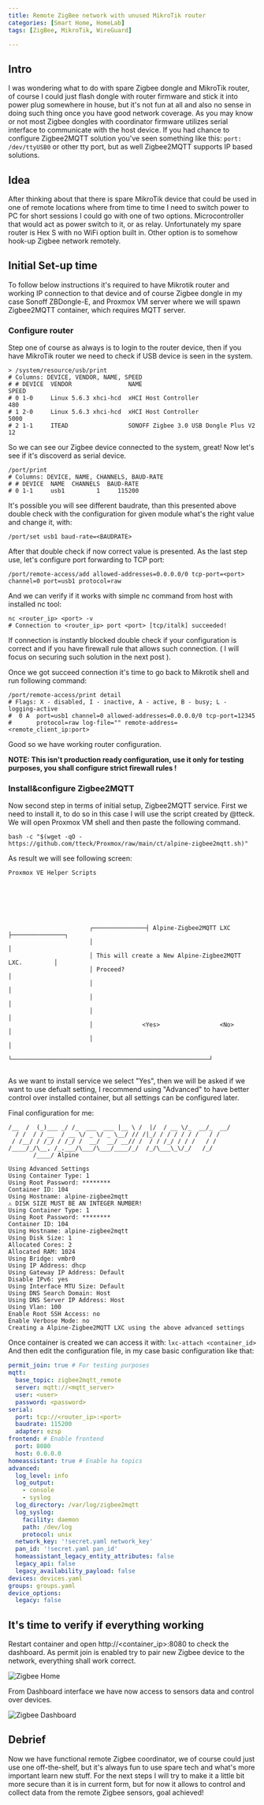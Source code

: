 ```yaml
---
title: Remote ZigBee network with unused MikroTik router
categories: [Smart Home, HomeLab]
tags: [ZigBee, MikroTik, WireGuard]

---
```


## Intro

I was wondering what to do with spare Zigbee dongle and MikroTik router, of course I could just flash dongle with router firmware and stick it into power plug somewhere in house, but it's not fun at all and also no sense in doing such thing once you have good network coverage.
As you may know or not most Zigbee dongles with coordinator firmware utilizes serial interface to communicate with the host device. If you had chance to configure Zigbee2MQTT solution you've seen something like this: `port: /dev/ttyUSB0` or other tty port, but as well Zigbee2MQTT supports IP based solutions.

## Idea

After thinking about that there is spare MikroTik device that could be used in one of remote locations where from time to time I need to switch power to PC for short sessions I could go with one of two options. Microcontroller that would act as power switch to it, or as relay. Unfortunately my spare router is Hex S with no WiFi option built in.
Other option is to somehow hook-up Zigbee network remotely.

## Initial Set-up time

To follow below instructions it's required to have Mikrotik router and working IP connection to that device and of course Zigbee dongle in my case Sonoff ZBDongle-E, and Proxmox VM server where we will spawn Zigbee2MQTT container, which requires MQTT server.

### Configure router

Step one of course as always is to login to the router device, then if you have MikroTik router we need to check if USB device is seen in the system. 

```terminal
> /system/resource/usb/print        
# Columns: DEVICE, VENDOR, NAME, SPEED
# # DEVICE  VENDOR                NAME                                  SPEED
# 0 1-0     Linux 5.6.3 xhci-hcd  xHCI Host Controller                    480
# 1 2-0     Linux 5.6.3 xhci-hcd  xHCI Host Controller                   5000
# 2 1-1     ITEAD                 SONOFF Zigbee 3.0 USB Dongle Plus V2     12
```

So we can see our Zigbee device connected to the system, great!
Now let's see if it's discoverd as serial device.
```terminal
/port/print 
# Columns: DEVICE, NAME, CHANNELS, BAUD-RATE
# # DEVICE  NAME  CHANNELS  BAUD-RATE
# 0 1-1     usb1         1     115200
```

It's possible you will see different baudrate, than this presented above double check with the configuration for given module what's the right value and change it, with:

```terminal
/port/set usb1 baud-rate=<BAUDRATE>
```

After that double check if now correct value is presented.
As the last step use, let's configure port forwarding to TCP port:

```terminal
/port/remote-access/add allowed-addresses=0.0.0.0/0 tcp-port=<port> channel=0 port=usb1 protocol=raw
```
And we can verify if it works with simple nc command from host with installed nc tool:

```terminal
nc <router_ip> <port> -v
# Connection to <router_ip> port <port> [tcp/italk] succeeded!
```

If connection is instantly blocked double check if your configuration is correct and if you have firewall rule that allows such connection. ( I will focus on securing such solution in the next post ).

Once we got succeed connection it's time to go back to Mikrotik shell and run following command:

```terminal
/port/remote-access/print detail 
# Flags: X - disabled, I - inactive, A - active, B - busy; L - logging-active 
#  0 A  port=usb1 channel=0 allowed-addresses=0.0.0.0/0 tcp-port=12345 
#       protocol=raw log-file="" remote-address=<remote_client_ip:port>
```

Good so we have working router configuration. 

**NOTE: This isn't production ready configuration, use it only for testing purposes, you shall configure strict firewall rules !**

### Install&configure Zigbee2MQTT

Now second step in terms of initial setup, Zigbee2MQTT service. 
First we need to install it, to do so in this case I will use the script created by @tteck. 
We will open Proxmox VM shell and then paste the following command.

```terminal
bash -c "$(wget -qO - https://github.com/tteck/Proxmox/raw/main/ct/alpine-zigbee2mqtt.sh)"
```
As result we will see following screen:

```
Proxmox VE Helper Scripts







                       ┌───────────────┤ Alpine-Zigbee2MQTT LXC ├───────────────┐
                       │                                                        │ 
                       │ This will create a New Alpine-Zigbee2MQTT LXC.         │ 
                       │ Proceed?                                               │ 
                       │                                                        │ 
                       │                                                        │ 
                       │                                                        │ 
                       │              <Yes>                 <No>                │ 
                       │                                                        │ 
                       └────────────────────────────────────────────────────────┘ 
                                                                                  
```

As we want to install service we select "Yes", then we will be asked if we want to use defualt setting, I recommend using "Advanced" to have better control over installed container, but all settings can be configured later. 

Final configuration for me:

```
/__  /  (_)___ _/ /_  ___  ___ |__ \ /  |/  / __ \/_  __/_  __/
  / /  / / __  / __ \/ _ \/ _ \__/ // /|_/ / / / / / /   / /   
 / /__/ / /_/ / /_/ /  __/  __/ __// /  / / /_/ / / /   / /    
/____/_/\__, /_.___/\___/\___/____/_/  /_/\___\_\/_/   /_/     
       /____/ Alpine
 
Using Advanced Settings
Using Container Type: 1
Using Root Password: ********
Container ID: 104
Using Hostname: alpine-zigbee2mqtt
⚠ DISK SIZE MUST BE AN INTEGER NUMBER!
Using Container Type: 1
Using Root Password: ********
Container ID: 104
Using Hostname: alpine-zigbee2mqtt
Using Disk Size: 1
Allocated Cores: 2
Allocated RAM: 1024
Using Bridge: vmbr0
Using IP Address: dhcp
Using Gateway IP Address: Default
Disable IPv6: yes
Using Interface MTU Size: Default
Using DNS Search Domain: Host
Using DNS Server IP Address: Host
Using Vlan: 100
Enable Root SSH Access: no
Enable Verbose Mode: no
Creating a Alpine-Zigbee2MQTT LXC using the above advanced settings
```

Once container is created we can access it with: `lxc-attach <container_id>`
And then edit the configuration file, in my case basic configuration like that:

```/etc/zigbee2mqtt/configuration.yaml
permit_join: true # For testing purposes
mqtt:
  base_topic: zigbee2mqtt_remote
  server: mqtt://<mqtt_server>
  user: <user>
  password: <password>
serial:
  port: tcp://<router_ip>:<port>
  baudrate: 115200
  adapter: ezsp
frontend: # Enable frontend
  port: 8080
  host: 0.0.0.0
homeassistant: true # Enable ha topics
advanced:
  log_level: info
  log_output:
    - console
    - syslog
  log_directory: /var/log/zigbee2mqtt
  log_syslog:
    facility: daemon
    path: /dev/log
    protocol: unix
  network_key: '!secret.yaml network_key'
  pan_id: '!secret.yaml pan_id'
  homeassistant_legacy_entity_attributes: false
  legacy_api: false
  legacy_availability_payload: false
devices: devices.yaml
groups: groups.yaml
device_options:
  legacy: false
```

## It's time to verify if everything working

Restart container and open http://<container_ip>:8080 to check the dashboard.
As permit join is enabled try to pair new Zigbee device to the network, everything shall work correct.

![Zigbee Home](assets/lib/posts/2024-07-18/zigbee_home.png)

From Dashboard interface we have now access to sensors data and control over devices.

![Zigbee Dashboard](assets/lib/posts/2024-07-18/zigbee_dashboard.png)

## Debrief

Now we have functional remote Zigbee coordinator, we of course could just use one off-the-shelf, but it's always fun to use spare tech and what's more important learn new stuff. 
For the next steps I will try to make it a little bit more secure than it is in current form, but for now it allows to control and collect data from the remote Zigbee sensors, goal achieved!

